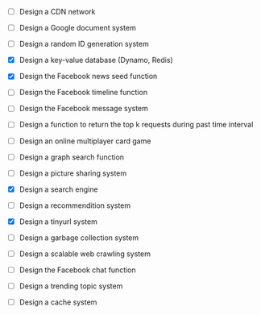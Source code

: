 * [ ] Design a CDN network
* [ ] Design a Google document system
* [ ] Design a random ID generation system
* [x] Design a key-value database (Dynamo, Redis)
* [x] Design the Facebook news seed function
* [ ] Design the Facebook timeline function
* [ ] Design the Facebook message system 
* [ ] Design a function to return the top k requests during past time interval
* [ ] Design an online multiplayer card game
* [ ] Design a graph search function
* [ ] Design a picture sharing system
* [x] Design a search engine
* [ ] Design a recommendition system
* [x] Design a tinyurl system
* [ ] Design a garbage collection system
* [ ] Design a scalable web crawling system
* [ ] Design the Facebook chat function
* [ ] Design a trending topic system
* [ ] Design a cache system







